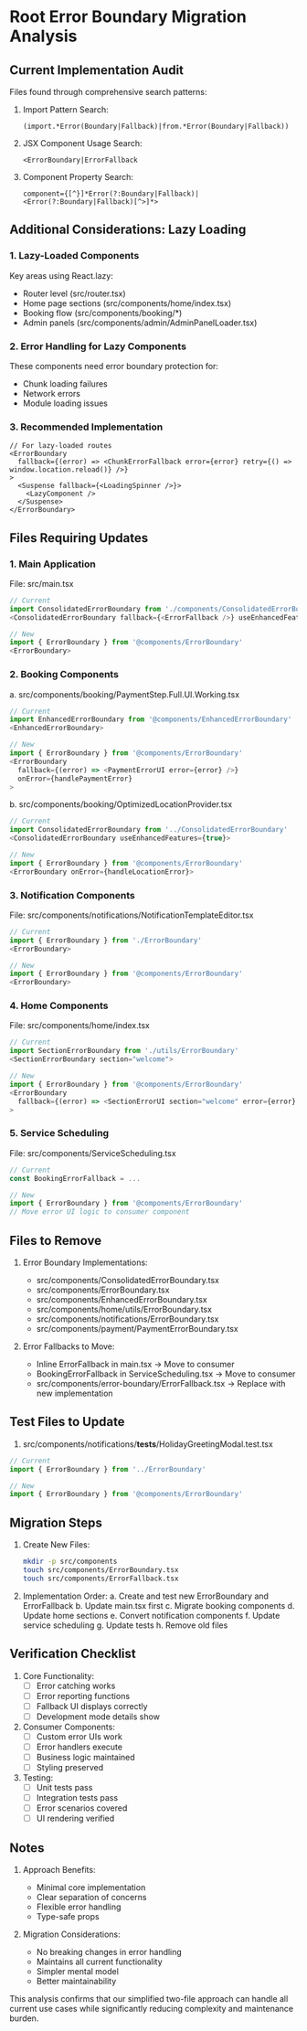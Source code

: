 # Root Error Boundary Migration Analysis

## Current Implementation Audit

Files found through comprehensive search patterns:

1. Import Pattern Search:
   ```regex
   (import.*Error(Boundary|Fallback)|from.*Error(Boundary|Fallback))
   ```

2. JSX Component Usage Search:
   ```regex
   <ErrorBoundary|ErrorFallback
   ```

3. Component Property Search:
   ```regex
   component={[^}]*Error(?:Boundary|Fallback)|<Error(?:Boundary|Fallback)[^>]*>
   ```

## Additional Considerations: Lazy Loading

### 1. Lazy-Loaded Components
Key areas using React.lazy:
- Router level (src/router.tsx)
- Home page sections (src/components/home/index.tsx)
- Booking flow (src/components/booking/*)
- Admin panels (src/components/admin/AdminPanelLoader.tsx)

### 2. Error Handling for Lazy Components
These components need error boundary protection for:
- Chunk loading failures
- Network errors
- Module loading issues

### 3. Recommended Implementation
```tsx
// For lazy-loaded routes
<ErrorBoundary
  fallback={(error) => <ChunkErrorFallback error={error} retry={() => window.location.reload()} />}
>
  <Suspense fallback={<LoadingSpinner />}>
    <LazyComponent />
  </Suspense>
</ErrorBoundary>
```

## Files Requiring Updates

### 1. Main Application
File: src/main.tsx
```typescript
// Current
import ConsolidatedErrorBoundary from './components/ConsolidatedErrorBoundary'
<ConsolidatedErrorBoundary fallback={<ErrorFallback />} useEnhancedFeatures={true}>

// New
import { ErrorBoundary } from '@components/ErrorBoundary'
<ErrorBoundary>
```

### 2. Booking Components
a. src/components/booking/PaymentStep.Full.UI.Working.tsx
```typescript
// Current
import EnhancedErrorBoundary from '@components/EnhancedErrorBoundary'
<EnhancedErrorBoundary>

// New
import { ErrorBoundary } from '@components/ErrorBoundary'
<ErrorBoundary
  fallback={(error) => <PaymentErrorUI error={error} />}
  onError={handlePaymentError}
>
```

b. src/components/booking/OptimizedLocationProvider.tsx
```typescript
// Current
import ConsolidatedErrorBoundary from '../ConsolidatedErrorBoundary'
<ConsolidatedErrorBoundary useEnhancedFeatures={true}>

// New
import { ErrorBoundary } from '@components/ErrorBoundary'
<ErrorBoundary onError={handleLocationError}>
```

### 3. Notification Components
File: src/components/notifications/NotificationTemplateEditor.tsx
```typescript
// Current
import { ErrorBoundary } from './ErrorBoundary'
<ErrorBoundary>

// New
import { ErrorBoundary } from '@components/ErrorBoundary'
<ErrorBoundary>
```

### 4. Home Components
File: src/components/home/index.tsx
```typescript
// Current
import SectionErrorBoundary from './utils/ErrorBoundary'
<SectionErrorBoundary section="welcome">

// New
import { ErrorBoundary } from '@components/ErrorBoundary'
<ErrorBoundary
  fallback={(error) => <SectionErrorUI section="welcome" error={error} />}
>
```

### 5. Service Scheduling
File: src/components/ServiceScheduling.tsx
```typescript
// Current
const BookingErrorFallback = ...

// New
import { ErrorBoundary } from '@components/ErrorBoundary'
// Move error UI logic to consumer component
```

## Files to Remove

1. Error Boundary Implementations:
   - src/components/ConsolidatedErrorBoundary.tsx
   - src/components/ErrorBoundary.tsx
   - src/components/EnhancedErrorBoundary.tsx
   - src/components/home/utils/ErrorBoundary.tsx
   - src/components/notifications/ErrorBoundary.tsx
   - src/components/payment/PaymentErrorBoundary.tsx

2. Error Fallbacks to Move:
   - Inline ErrorFallback in main.tsx → Move to consumer
   - BookingErrorFallback in ServiceScheduling.tsx → Move to consumer
   - src/components/error-boundary/ErrorFallback.tsx → Replace with new implementation

## Test Files to Update

1. src/components/notifications/__tests__/HolidayGreetingModal.test.tsx
```typescript
// Current
import { ErrorBoundary } from '../ErrorBoundary'

// New
import { ErrorBoundary } from '@components/ErrorBoundary'
```

## Migration Steps

1. Create New Files:
   ```bash
   mkdir -p src/components
   touch src/components/ErrorBoundary.tsx
   touch src/components/ErrorFallback.tsx
   ```

2. Implementation Order:
   a. Create and test new ErrorBoundary and ErrorFallback
   b. Update main.tsx first
   c. Migrate booking components
   d. Update home sections
   e. Convert notification components
   f. Update service scheduling
   g. Update tests
   h. Remove old files

## Verification Checklist

1. Core Functionality:
   - [ ] Error catching works
   - [ ] Error reporting functions
   - [ ] Fallback UI displays correctly
   - [ ] Development mode details show

2. Consumer Components:
   - [ ] Custom error UIs work
   - [ ] Error handlers execute
   - [ ] Business logic maintained
   - [ ] Styling preserved

3. Testing:
   - [ ] Unit tests pass
   - [ ] Integration tests pass
   - [ ] Error scenarios covered
   - [ ] UI rendering verified

## Notes

1. Approach Benefits:
   - Minimal core implementation
   - Clear separation of concerns
   - Flexible error handling
   - Type-safe props

2. Migration Considerations:
   - No breaking changes in error handling
   - Maintains all current functionality
   - Simpler mental model
   - Better maintainability

This analysis confirms that our simplified two-file approach can handle all current use cases while significantly reducing complexity and maintenance burden.
